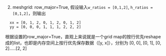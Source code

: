 2. meshgrid: row_major=True, 假设输入`w_ratios = [0,1,2]`, `h_ratios =[0,1,2]`，则输出
```
  xx = [0, 1, 2, 0, 1, 2, 0, 1, 2]
  yy = [0, 0, 0, 1, 1, 1, 2, 2, 2]
```
根据设置的row_major=True，直观上来说就是一个grid map的按行优先reshape成的list，也即是内存空间上按行优先保存数据（[y, x]），分别为 [0, 0], [0, 1], [0, 2].....[2, 2]  
